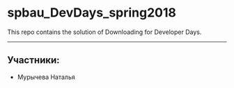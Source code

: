# spbau_DevDays_spring2018
This repo contains the solution of Downloading for Developer Days.

-------------------------------------------------------------------
## Участники:
+ Мурычева Наталья
